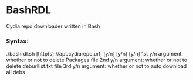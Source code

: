 # BashRDL
Cydia repo downloader written in Bash


### Syntax:
./bashrdl.sh [http(s)://apt.cydiarepo.url] [y/n] [y/n] [y/n]
1st y/n argument: whether or not to delete Packages file
2nd y/n argument: whether or not to delete deburllist.txt file
3rd y/n argument: whether or not to auto download all debs
